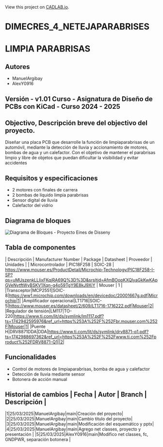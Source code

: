 View this project on [CADLAB.io](https://cadlab.io/project/29037). 

# DIMECRES_4_NETEJAPARABRISES

# LIMPIA PARABRISAS

## Autores
- ManuelArgibay
- AlexY0916

## Versión - v1.01 Curso - Asignatura de Diseño de PCBs con KiCad - Curso 2024 - 2025

## Objectivo, Descripción breve del objectivo del proyecto.
Diseñar una placa PCB que desarrolle la función de limpiaparabrisas de un automóvil, mediante la detección de lluvia y accionamiento de motores, bombas de agua y un calefactor. Con el objetivo de mantener el parabrisas limpio y libre de objetos que puedan dificultar la visibilidad y evitar accidentes 

## Requisitos y especificaciones
- 2 motores con finales de carrera
- 2 bombas de líquido limpia parabrisas
- Sensor digital de lluvia
- Calefactor del vidrio

## Diagrama de bloques

![Diagrama de Bloques - Proyecto Eines de Disseny](https://github.com/user-attachments/assets/315cc0a8-143b-4e6e-8c83-d00442c4c7e5)



## Tabla de componentes
| Descripción | Manufacturer Number | Package | Datasheet | Proveedor | Unidades |
| Microcontrolador | PIC18F258 | SOIC-28 | https://www.mouser.es/ProductDetail/Microchip-Technology/PIC18F258-I-SP?qs=uMUszenkLLIixFKqjRA69Q%3D%3D&srsltid=AfmBOopKXQlyaGkKwKApGVeNytftWyBSKV1Xqn-g4o59TgY9E8kJ9XiY | Mouser | 1 |
|Transceptor|MCP2551|SOIC-8|https://ww1.microchip.com/downloads/en/devicedoc/20001667g.pdf|Microchip|1|
|Amplificador operacional|LT1716|SOIC-5|https://www.mouser.es/datasheet/2/609/LT1716-1716222.pdf|Mouser|2|
|Regulador de tensión|LM117|TO-220|https://www.ti.com/lit/ds/symlink/lm1117.pdf?ts=1742942595976&ref_url=https%253A%252F%252Fbr.mouser.com%252F|Mouser|1|
|Puente H|DRV8871DDA|DDA|https://www.ti.com/lit/ds/symlink/drv8871-q1.pdf?ts=1742988697362&ref_url=https%253A%252F%252Fwww.ti.com%252Fproduct%252FDRV8871-Q1||2|

## Funcionalidades
- Control de motores de limpiaparabrisas, bomba de agua y calefactor
- Detección de lluvia mediante sensor
- Botonera de acción manual

## Historial de cambios | Fecha | Autor | Branch | Descripción |
|1|25/03/2025|ManuelArgibay|main|Creación del proyecto|
|2|25/03/2025|ManuelArgibay|main|Cambio titulo del proyecto|
|3|25/03/2025|ManuelArgibay|main|Modificación del esquemático y pptx|
|4|25/03/2025|ManuelArgibay|main|Agrego net classes, proyecto y presentación |
|5|25/03/2025|AlexY0916|main|Modifico net classes, fc, GNDPWR, separación botonera |
